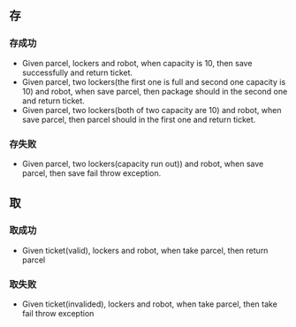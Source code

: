 ## 存

### 存成功

- Given parcel, lockers and robot, when capacity is 10, then save successfully and return ticket.
- Given parcel, two lockers(the first one is full and second one capacity is 10) and robot, when save parcel, then package should in the second one and return ticket.
- Given parcel, two lockers(both of two capacity are 10) and robot, when save parcel, then parcel should in the first one and return ticket.

### 存失败

- Given parcel, two lockers(capacity run out)) and  robot, when save parcel, then save fail throw exception. 

## 取

### 取成功

- Given ticket(valid), lockers and robot, when take parcel, then return parcel 

### 取失败

- Given ticket(invalided), lockers and robot, when take parcel, then take fail throw exception